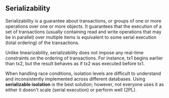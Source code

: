 ## Serializability

Serializability is a guarantee about transactions, or groups of one or more operations over one or more objects. It guarantees that the execution of a set of transactions (usually containing read and write operations that may be in parallel) over multiple items is equivalent to some serial execution (total ordering) of the transactions.

Unlike linearizability, serializability does not impose any real-time constraints on the ordering of transactions. For instance, tx1 begins earlier than tx2, but the result behaves as if tx2 was executed before tx1.

When handling race conditions, isolation levels are difficult to understand and inconsistently implemented across different databases. Using **serializable isolation** is the best solution; however, not everyone uses it as either it doesn't scale (serial execution) or perform well (2PL).
